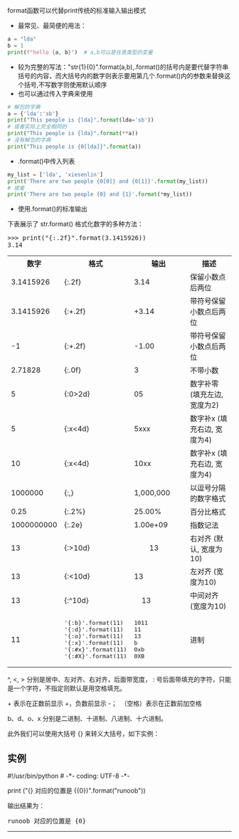 format函数可以代替print传统的标准输入输出模式
* 最常见、最简便的用法：
```python
a = "lda"
b = 1
print(f"hello {a, b}")  # a,b可以是任意类型的变量
```
* 较为完整的写法："str{1}{0}".format(a,b),.format()的括号内是要代替字符串括号的内容，而大括号内的数字则表示要用第几个.format()内的参数来替换这个括号,不写数字则使用默认顺序
* 也可以通过传入字典来使用
```python
# 解包的字典
a = {'lda':'sb'}
print("This people is {lda}".format(lda='sb'))
# 或者实际上完全相同的
print("This people is {lda}".format(**a))
# 没有解包的字典
print("This people is {0[lda]}".format(a))
```
* .format()中传入列表
```python
my_list = ['lda', 'xiesenlin']
print('There are two people {0[0]} and {0[1]}'.format(my_list))
# 或者
print('There are two people {0} and {1}'.format(*my_list))
```

* 使用.format()的标准输出

<p>下表展示了 str.format() 格式化数字的多种方法：</p>
<pre>
&gt;&gt;&gt; print("{:.2f}".format(3.1415926))
3.14
</pre>
<table class="reference">
<tbody><tr><th width="10%">数字</th><th width="30%">格式</th><th width="30%">输出
</th><th width="30%">描述</th></tr>
<tr><td> 3.1415926 </td>
    <td> {:.2f} </td>
    <td> 3.14 </td>
    <td> 保留小数点后两位 </td>
</tr>
<tr><td> 3.1415926 </td>
    <td> {:+.2f} </td>
    <td> +3.14 </td>
    <td> 带符号保留小数点后两位 </td>
</tr>
<tr><td> -1 </td>
    <td> {:+.2f} </td>
    <td> -1.00 </td>
    <td> 带符号保留小数点后两位 </td>
</tr>
<tr><td> 2.71828 </td>
    <td> {:.0f} </td>
    <td> 3 </td>
    <td> 不带小数 </td>
</tr>
<tr><td> 5 </td>
    <td> {:0&gt;2d} </td>
    <td> 05 </td>
    <td> 数字补零 (填充左边, 宽度为2) </td>
</tr>
<tr><td> 5 </td>
    <td> {:x&lt;4d} </td>
    <td> 5xxx </td>
    <td> 数字补x (填充右边, 宽度为4) </td>
</tr>
<tr><td> 10 </td>
    <td> {:x&lt;4d} </td>
    <td> 10xx </td>
    <td> 数字补x (填充右边, 宽度为4) </td>
</tr>
<tr><td> 1000000 </td>
    <td> {:,} </td>
    <td> 1,000,000 </td>
    <td> 以逗号分隔的数字格式 </td>
</tr>
<tr><td> 0.25 </td>
    <td> {:.2%} </td>
    <td> 25.00% </td>
    <td> 百分比格式 </td>
</tr>
<tr><td> 1000000000 </td>
    <td> {:.2e} </td>
    <td> 1.00e+09 </td>
    <td> 指数记法 </td>
</tr>
<tr><td> 13 </td>
    <td> {:&gt;10d} </td>
    <td>&nbsp;&nbsp;&nbsp;&nbsp;&nbsp;&nbsp;&nbsp;&nbsp;13</td>
    <td> 右对齐 (默认, 宽度为10) </td>
</tr>
<tr><td> 13 </td>
    <td> {:&lt;10d} </td>
    <td> 13 </td>
    <td> 左对齐 (宽度为10)</td>
</tr>
<tr><td> 13 </td>
    <td> {:^10d} </td>
    <td> &nbsp;&nbsp;&nbsp;&nbsp;13 </td>
    <td> 中间对齐 (宽度为10) </td>
</tr>
<tr><td> 11 </td>
    <td><pre>'{:b}'.format(11)
'{:d}'.format(11)
'{:o}'.format(11)
'{:x}'.format(11)
'{:#x}'.format(11)
'{:#X}'.format(11)</pre></td>
    <td><pre>1011
11
13
b
0xb
0XB
</pre></td>
    <td> 进制</td>
</tr>
</tbody></table>
<p><span class="marked">^</span>, <span class="marked">&lt;</span>, <span class="marked">&gt;</span> 分别是居中、左对齐、右对齐，后面带宽度， <span class="marked">:</span> 号后面带填充的字符，只能是一个字符，不指定则默认是用空格填充。</p><p>
<span class="marked">+</span> 表示在正数前显示 <span class="marked">+</span>，负数前显示 <span class="marked">-</span>；<span class="marked">&nbsp;</span> （空格）表示在正数前加空格</p>
<p>b、d、o、x 分别是二进制、十进制、八进制、十六进制。</p>

<p>此外我们可以使用大括号 <span class="marked">{}</span> 来转义大括号，如下实例：</p>

<div class="example"> 
<h2 class="example">实例</h2> 
<div class="example_code">
<div class="hl-main"><span class="hl-comment">#!/usr/bin/python</span><span class="hl-code">
</span><span class="hl-comment"># -*- coding: UTF-8 -*-</span><span class="hl-code">

</span><span class="hl-identifier">print</span><span class="hl-code"> </span><span class="hl-brackets">(</span><span class="hl-quotes">&quot;</span><span class="hl-string">{} 对应的位置是 {{0}}</span><span class="hl-quotes">&quot;</span><span class="hl-code">.</span><span class="hl-identifier">format</span><span class="hl-brackets">(</span><span class="hl-quotes">&quot;</span><span class="hl-string">runoob</span><span class="hl-quotes">&quot;</span><span class="hl-brackets">)</span><span class="hl-brackets">)</span></div>
</div>
</div><p>输出结果为：</p>
<pre>
runoob 对应的位置是 {0}
</pre><hr>
